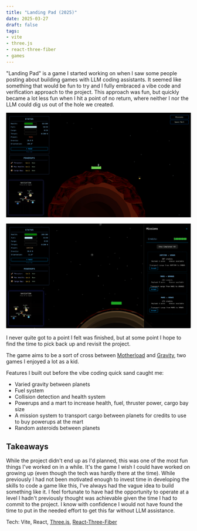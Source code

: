 ```yaml
---
title: "Landing Pad (2025)"
date: 2025-03-27
draft: false
tags:
- vite
- three.js
- react-three-fiber
- games
---
```


"Landing Pad" is a game I started working on when I saw some people posting about building games with LLM coding assistants.
It seemed like something that would be fun to try and I fully embraced a vibe code and verification approach to the project.
This approach was fun, but quickly became a lot less fun when I hit a point of no return, where neither I nor the LLM could dig us out of the hole we created.

![Screenshot of Landing Pad, a game about spaceship flying between planets](images/landing-pad.png)

![Screenshot of the lander near Jupiter in Landing Pad game. The mart pane is visible on the right of the screen.](images/jupiter.png)

I never quite got to a point I felt was finished, but at some point I hope to find the time to pick back up and revisit the project.

The game aims to be a sort of cross between [Motherload](https://www.play-games.com/game/20381/motherload.html) and [Gravity](https://www.youtube.com/watch?v=XiPAn9eS_T8), two games I enjoyed a lot as a kid.

Features I built out before the vibe coding quick sand caught me:

- Varied gravity between planets
- Fuel system
- Collision detection and health system
- Powerups and a mart to increase health, fuel, thruster power, cargo bay size
- A mission system to transport cargo between planets for credits to use to buy powerups at the mart
- Random asteroids between planets

## Takeaways

While the project didn't end up as I'd planned, this was one of the most fun things I've worked on in a while.
It's the game I wish I could have worked on growing up (even though the tech was hardly there at the time).
While previously I had not been motivated enough to invest time in developing the skills to code a game like this, I've always had the vague idea to build something like it.
I feel fortunate to have had the opportunity to operate at a level I hadn't previously thought was achievable given the time I had to commit to the project.
I know with confidence I would not have found the time to put in the needed effort to get this far without LLM assistance.

Tech: Vite, React, [Three.js](https://threejs.org/), [React-Three-Fiber](https://r3f.docs.pmnd.rs)

